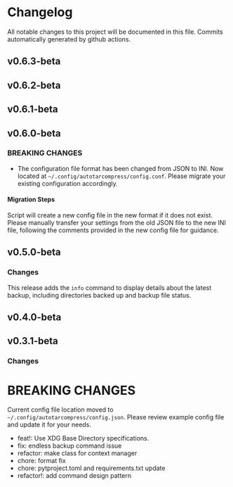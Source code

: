 # Changelog
All notable changes to this project will be documented in this file. Commits automatically generated by github actions.

## v0.6.3-beta
## v0.6.2-beta
## v0.6.1-beta
## v0.6.0-beta
### BREAKING CHANGES
- The configuration file format has been changed from JSON to INI. Now located at `~/.config/autotarcompress/config.conf`. Please migrate your existing configuration accordingly.

#### Migration Steps
Script will create a new config file in the new format if it does not exist. Please manually transfer your settings from the old JSON file to the new INI file, following the comments provided in the new config file for guidance.

## v0.5.0-beta
### Changes
This release adds the `info` command to display details about the latest backup, including directories backed up and backup file status.

## v0.4.0-beta
## v0.3.1-beta
### Changes
# BREAKING CHANGES
Current config file location moved to `~/.config/autotarcompress/config.json`. Please review example config file and update it for your needs.
  
  - feat!: Use XDG Base Directory specifications.
  - fix: endless backup command issue
  - refactor: make class for context manager
  - chore: format fix
  - chore: pytproject.toml and requirements.txt update
  - refactor!: add command design pattern